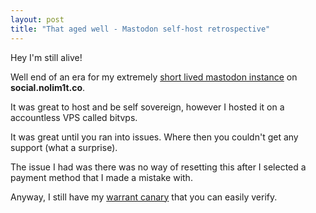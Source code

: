 ```yaml
---
layout: post
title: "That aged well - Mastodon self-host retrospective"
---
```


Hey I'm still alive!

Well end of an era for my extremely [short lived mastodon instance](https://nolim1t.co/2021/01/22/hello-fediverse.html) on **social.nolim1t.co**.

It was great to host and be self sovereign, however I hosted it on a accountless VPS called bitvps. 

It was great until you ran into issues. Where then you couldn't get any support (what a surprise).

The issue I had was there was no way of resetting this after I selected a payment method that I made a mistake with.

Anyway, I still have my [warrant canary](https://nolim1t.co/canary.txt) that you can easily verify.

